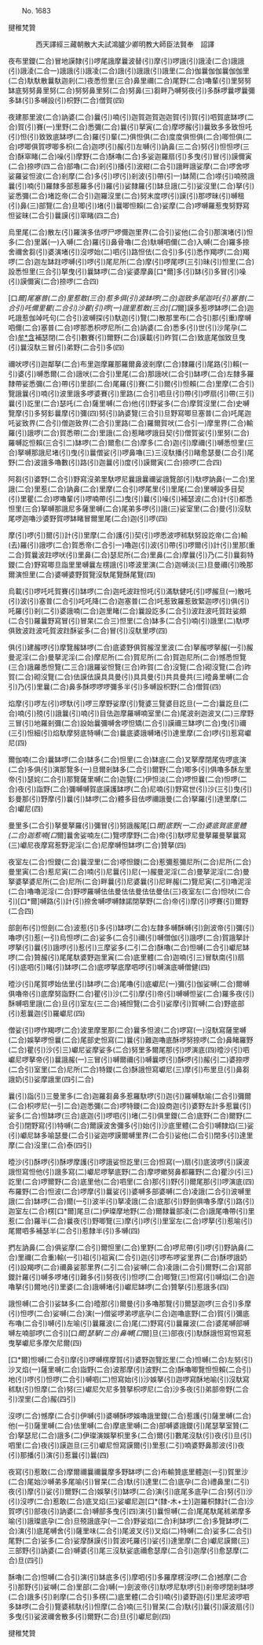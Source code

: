 ﻿　　No. 1683

揵稚梵贊

　　　　西天譯經三藏朝散大夫試鴻臚少卿明教大師臣法賢奉　詔譯


夜布里鑁(二合)冒地謨隸(引)啰尾誐摩曩波替(引)摩(引)啰誐(引)誐淩(二合)誐誐(引)誐淩(二合一)誐誐(引)誐凌(二合)誐(引)誐誐(引)誐里(二合)伽曩伽伽曩伽伽里(二合)馱馱散曩馱迦剎(二)夜悉怛里(三合)鼻里禰(二合)尾野(二合)嚕輩(引)里努努缽底努努鼻里努(二合)努努鼻里努(二合)努鼻(三)芻畔乃嚩努夜(引)多酥啰曩啰曩彌多缽(引)多嚩設(引)枳野(二合)僧賀(四)

夜建那里波(二合)訥婆(二合)曩(引)喃(引)迦賀迦賀迦迦賀(引)賀(引)呬賀底缽啰(二合)賀(引)賽(一)里野(二合)悉彌(二合)曩(引)拏寅(二合)摩啰赧(引)曩致多多致怛吒(引)怛(引)致致底缽啰(二合)羅(引)輩(二)俱怛俱(二合)度度俱怛俱(二合)唧怛俱(二合)啰唧俱賀啰唧多枳(二合)迦啰(引)赧(引)左嚩(引)訥鼻(三二合)努(引)怛怛啰(三合)酥窣睹(二合)噪(引)摩野(二合)酥嚕(二合)多娑迦羅扇(引)多曳(引)冒(引)謨儞寅(二合)捺啰(四二合)部嚕(二合)剎(引)播(引)波紺(二合引)誐畔誐娑摩(二合)啰舍啰娑羅娑怛波(二合)剎摩(二合)多(引)啰(引)剎波(引)帶(引一)缽鬧(二合)嗏(引)喃殑誐曩(引)喃(引)羅隸多部惹羅多(引)羅(引)娑隸羅(引)缽旦誐(二引)娑沒里(二合)拏(引)娑悉彌(二合)堵訖帝(二合引)迦羅沒里(二合)努末度啰(引)謨(引)那啰昧(引)嚩租(引)鼻(三)部覽(二合)旦唧(引)堵(引)曩唧怛賴(二合)娑摩(二合)啰嚩羅惹曳努野寫怛娑昧(二合引)曩謨(引)窣睹(四二合)

烏里尾(二合)散左(引)羅演多佉啰尸啰儞迦里界(二合引)娑他(二合引)那演堵(引)怛多(二合)里羼(一)入嚩(二合)羅(引)鼻骨嚕(二合)馱嚩呬儞(二合)入嚩(二合)羅多捺舍禰舍芻(引)婆演堵(引)沒啰始(二)呬(引)路怛佉(二合引)多(引)悉作羯啰(二合)羯啰(二合)迦左缽跓啰嚩(引)啰(引)尾尼所(二合)摩(引)啰尾啰(三引)昧(引)怛里(二合)設悉怛里(三合引)拏曳(引)曩缽啰(二合)娑婆摩鼻[口*爾]多(引)缽(引)多冒(引)噪(引)謨儞寅(二合)捺啰(二合四)

[口*爾]尾塞普(二合)里惹敢(三合)惹多俱(引)波缽啰(二合)迦致多尾迦吒(引)塞普(二合引)吒儞里瞿(二合引)沙瞿(引)啰(一)誐里惹敢(三合)[口*爾]謨多惹啰缽啰(二合)迦吒誐惹伽竨吒句(二合引)波嚩探(引)馱迦(引)覽(二)散那里布(二合引)那(引重)摩嚩呬儞(二合)塞普(二合)啰那悉枳啰尼所(二合)訥婆(二合)悉多(引)世(引)沙尾孕(二合)[牟*含](三)補瑟閉(二合引)數賽(引)爾野(二合)謨載(引)昨賀(二合)致底尾伽致旦曳(引)曩沒馱三冒(引)弟野(二合引)多(四)

禰吠啰(引)迦鄰拏(二合)布里迦摩羅那羅爾鼻波剎摩(二合)隸羅(引)尾路(引)賴(一引)婆(引)嚩悉爾(二合)誐吠(二合引)里尾(二合)那誐吠(二合引)缽啰(二合)左隸多羅隸帶娑悉彌(二合)帶(引)里部(二合)尾羅(引)賽(二引)爾(引)怛賴(二合)里摩(二合引)覽誐曩(引)喃(引)波里誐多啰婆賽(引)里路(二合引)呬旦(引)帶(引)啰扇(引)帶(三引)曩(引)訖里(二合)瑟吒(二合)薩里嚩(二合)他(引)野娑多(二合)摩賀沒里(二合)史嚩覽摩(引)多努釤曩摩(引)彌(四)努(引)訥婆覽(三合引)旦野寫唧旦塞普(二合)吒尾迦吒娑致界(二合引)僧迦致界(二合引)里路(二合)羅爾賀吠(二合引一)摩里界(二合)輸羅(引)誐啰(二合)賀悉帶(二合)里誐(二合)惹睹啰誐目契(引)僧賀娑(引)里努(二合)羅嚩訖怛賴(三合引二)缽啰(二合)爾愈(二合)摩多(二合)迦(引)摩禰(引)嚩悉怛里(三合)拏嚩那誐尼堵(引)曳(引)曩僧娑(引)啰鼻嚕(三)三沒馱播(引)睹愈瑟曼(二合引)尾野(二合)波誐多嚕數(引)路(引)迦曩(引)度(引)謨爾寅(二合)捺啰(二合四)

阿芻(引)婆野(二合引)野寫沒弟里馱啰尼曩誐曩禰娑誐覽部(引)馱啰訥鼻(一二合)里誐(二合)里惹(二合)訥鼻(二合)里摩(二合引)啰尾里(引)里尾(二合)里嚩設多目契(引)里瞿(二合)啰嚕輩(引)啰喃帶(引二)曳(引)曩(引)噪(引)補瑟波(二合)計(引)都悉怛里(三合)拏嚩那誐尼多薩里嚩(二合)尾弟多啰(引)誐(三)娑室里(二合)曼(引)沒馱尾啰迦嚕沙婆野賀啰缽睹冒爾里尾(二合)迦(引)啰(四)

摩(引)啰(引)爾(引)計(引)里摩(二合)護(引)契(引)啰悉波啰秫馱努設訖帝(二合)輸(去)羅(引)誐啰(二合)賀悉帝(二合引一)嚕迦(引)波(引)帶(引)啰爾(引)計(引)里那(重二合)賀曩波跓啰吠(引)里鼻(二合)瑟尼所(二合)里鼻(二合)摩曩(引)乃(二引)曩芻特鑁(二合)野寫唧旦詣里里嚩曩左楞誐(引)嗏波里演(二合)迦嚩淡(三)旦曼禰(引)晚那爾演怛里(二合)婆嚩婆野賀覽沒馱尾覽酥尾覽(四)

烏載(引)啰吒吒賀賽(引)缽啰(二合)迦吒波跓怛吒(引)滿馱健吒(引)啰赧旦(一)散吒(引)波(引)塞普(二合引)吒吒降(二合)迦塞普(二合)吒惹致羅惹致緊迦啰(引)俱(引)吒羅(引)剎(二引)婆誐喃(二合)迦里睹(二合)曩設訖多(二合引)波跓波吒賀跓娑頗(二合引)羅曩野寫冒(引)冒杲(二合三)怛里(二合)缽多(二合引)喃(引)誐里(二)馱啰俱致波跓波吒賀波跓酥娑多(二合)冒(引)沒馱里啰(四)

俱(引)建赧啰(引)摩覽赧缽啰(二合)底婆野俱賀赧涅里波(二合)拏赧啰拏赧(一引)赧曼泥淫(二合)曼拏泥淫(二合)摩尼所(二合)賀尼所(二合)賀迦尼所(二合)憾悉怛覽(三合)誐羅悉怛覽(二三合)誐羅娑怛覽(三合)昨賀(二合)沒覽(二合)砌沒覽(二合)昨賀(二合)砌沒覽(二合)佉謨佉謨具具曼(引)具具曼(引)共具曼共(三)曀鼻里嚩(二合引)乃(引)里曩(二合)鼻多酥啰啰啰彌多半(引)多嚩設枳野(二合)僧賀(四)

焰摩(引)啰左(引)啰馱(引)啰三摩野娑摩(引)覽婆三覽婆目訖旦(一二合)曩訖旦(二合)喃(引)殑(引)誐曩(引)喃(引)目佉迦摩羅嚩喃室里(二合)尾波剎迦波叉(二)三摩野三冒(引)地羅剎彌(二合)設始曩彌嚩舍啰怛矯(二合引)謨禰三缽啰(二合)曳(引)禰(三引)怛細(引)焰馱摩努底特嚩(二合)曩底婆誐嚩堵(引)達里摩(二合)啰(引)惹寫巘尼(四)

爾伽喃(二合)曩缽啰(二合)缽多(二合)怛里(二合)缽底(二合)叉拏摩閉尾佐啰底演(二合)多俱(引)演那覽多(一)旦爾剎缽多(二合引)爾野(二合)唧多(引)俱嚕多酥左里帝(引)瑟姹(二合引)那覽薩里嚩(二合)迦覽(二)伊怛淡(二合)啰怛曩(二合)怛啰(二合)夜(引)詣野(二合)彌嚩嚩賀底謨護缽啰(二合)尼喃(引)野寫世(引)沙(三引)曳(引)釤曼那(引)野摩(引)曩(引)缽啰(二合)體多目佉啰禰誐曼(二合)拏羅(引)達里摩(二合)巘尼(四)

曼里多(二合引)拏曼拏羅(引)彌冒(引)努誐赧尾[口*爾]底野(一二合)婆底賀底里體(二合)迦惹喃[口*爾]曩舍娑喃左(二)覽啰摩野(二合)帝(引)馱啰尼曼拏羅曼拏曩寫(三)巘尼夜摩寫惹野泥淫(二合)尼摩嚩怛缽啰(二合)贊拏(四)

夜室左(二合)怛鑁(二合)曩涅里(二合)嗏怛鑁(二合)惹彌惹彌尼所(二合)尼所(二合)曼里寅(二合)惹尼寅(二合)喃(引)尼曩(引)尼(一)赧曼泥淫(二合)曼拏泥淫(二合)曼拏婆拏婆尼所(二合)尼所(二合)畔曩(引)尼婆曩(引)尼畔赧(二)覽尼寅(二引)嚕泥淫(二合)嚕嚕泥淫(二合)野啰羅嚩佉佉曼佉佉曼佉佉曼佉(三)夜室左(二合)怛吠(二合引)[口*爾]嚩路(引)計(引)捺舍嚩啰嚩隸諾閉拏野(二合)帝(引)摩(引)啰賽(引)爾野(二合四)

部劍布(引)怛劍(二合)波惹(引)多(引)缽啰(二合)左隸多嚩酥嚩(引)劍波帝(引)彌(引)嚕啰(引)惹(一引)烏怛啰(二合)娑多(二合引)禰(引)嚩僧伽(引)誐啰(二合)賀誐拏計啰拏(引)曩(引)誐啰(引)惹(引)三摩娑多(二引二合)酥嚕(二合)怛嚩(二合引)巘尼缽啰(二合)贊赧(引)尾尾馱婆野迦里寅(二合)底里體(二合)迦喃(引三)冒馱南(引)扇(引)底呬(引)睹(引)缽啰(二合)底啰拏底摩呬啰(引)嚩演底嚩僧健(四)

曀沙(引)尾賀啰始佉里(引)缽啰(二合)尾嚕(引)底巘尼(一)彌(引)伽娑嚩(二合)爾嚩俱嚕帝(引)底摩努詣野(二合)瞿(引)沙(二引)摩(引)帝(引)嚩嚩怛娑(二合)羅多夜(引)酥嚩呬里誐(二合)旦(引)室左(三二合)補怛覽(二合引)娑摩(引)賀嚩(二合)野底部(引)惹曩迦(引)羅巘尼(四)

僧娑(引)啰作羯啰(二合)波里摩里那(二合)曩多怛波(二合)啰寫(一)沒馱寫薩里嚩(二合)娛拏啰怛曩(二合)尾部史怛寫(二)曩(引)難迦嚕底酥啰努捺啰(二合)鼻睹羅野(二合)瞿(引)沙(引三)巘尼娑摩娑多(二合)努里多爾尾那(引)啰演底(四)曀沙(引)呬巘尼啰拏帝(引)曩誐赧(一)三冒(引)嚩爾禰(引)嚩曩啰(引)酥啰(引)赧(引二)婆捺啰(二合引)室里(二合)尼所(二合)特鑁(二合)酥誐怛寫巘尼(三)摩(引)布里旦(引)鼻芻誐奶(引)娑摩誐里(四引二合)

曩(引)詣(引)三曼里多(二合)迦羅芻鼻多惹羅馱啰(引)迦(引)羅嚩馱喻(二合引)彌爾(二合)枳啰尼(一引二合)迦悉彌(二合)啰特鑁(二合)設商迦(引)婆野左計多惹曩(引)娑多(二合)怛缽啰(三合)底迦(引)啰呬(引)堵(二引)俱里鑁(二合)底野(二合)爾野(二合引)閉野寫(引)特嚩(二合)爾謨波舍彌多(引)始(引)沙底里體(二合引)嚩隸焰(三)娑(引)巘尼缽多喻瑟曼(二合引)娑迦啰謨爾嚩里界(二合引)娑他(二合引)閉多(引)達里摩(二合)沒里(二合)泰(四引)

曀沙(引)酥啰(引)酥啰摩護(引)啰誐娑怛訖里(三合)怛寫(一)扇(引)底波啰(引)謨波誐怛寫怛他(引)誐多寫(二)巘尼啰拏底野(二合)摩啰嫰努鼻都羅野(二合)瞿沙(引三)訖里(二合)啰爾野(二合)底里他(二合)呬里(二合)那(引)野(引)爾尾那(引)啰演底(四)布羅野(二合)怛波(二合)啰摩(引)曩娑(引)婆嚩多部婆嚩(二合)凌誐(二合引)波嚩里誐(二合)缽啰(二合)爾(一引)波半(引)拏凌誐(二合)底那(引)野劍俱嚕多摩(引)路(引)迦室左(二合)楞[口*爾]尾旦(二)伊璨摩地野(二合)爾隸曩部凌(二合)誐尾嚕帶(引)里惹(二合)羅半(二合)曩夜(引)野唧覽(三)摩(引)啰(引)里室左(二合)啰拏(引)惹喻(引)尾爾呬多補瑟半(二合引)惹隸半(引)多嚩(四)

捫左訥鼻(二合)俱娑摩(二合引)爾怛里(二合)里野(二合)啰尼帶(引)啰(引)野訥鼻(二合)里禰(二合重)輸(一引)祖(引)祖寅(二合引)迦(引)啰布啰娑里界(二合)酥啰誐奶(引)設羯啰(二合)禰鼻娑那里界(二引二合)娑嚩(二合)凌誐(二合引)爾野(二合)寫部鑁計羅(引)嚩多啰堵(引)難多(引)努夜(引)怛啰(二合)唧覽(三)怛寫(引)嚩焰(二合)迦嚕拏(引)爾地(引)里婆(二合)誐嚩堵(引)巘尼缽啰(二合)贊拏(引)惹誐多(四)

誐怛嚩(二合引)娑缽多(二合)曀那(引)爾曼(引)多嚕那覽(引)爾瑟迦啰(三合引)多摩(引)怛啰(二合)娑嚩(二合)演(一)僧娑啰弟啰底孕(二合)迦嚕底野(二合)賀(引)彌底布嚕(二合引)嚩(引)左喻(引)曩羅波(二合)尾(二)野寫(引)曩羅波(二合)婆尾嚩部嚩嚩左喃部啰(二合引)[口*爾]瑟拏(二合)鼻嚩[口*爾]旦(三)部夜(引)馱酥誐怛寫怛寫惹曳拏巘尼多摩欠尼爾(四)

[口*爾]怛嚩(二合引)摩(引)啰嚩楞摩賀(引)婆野迦覽訖里(二合)怛嚩(二合)左努(引)沙叉焰(一)薩里嚩(二合)詣野(二合)波那摩(引)波野(二合)酥嚕唧覽怛怛賴(二合引)地(引)啰(引)怛啰(二合引)嚩呬(二)怛寫始(引)沙娛拏(引)迦啰寫酥地喻(引)沒馱寫秫馱(引)怛摩(二合)努(三)巘尼欠尼多贊拏枳啰尼(二合)沙多夜(引)弟部帝野(二合引)涅里(二合)赧(四引)

沒啰(二合)憾摩(二合引)伊嚩(引)婆嚩酥啰娛嚕誐里鑁(二合)惹護(引)薩里嚩(二合)他(一引)薩里嚩(二合)佉里嚩(二合)摩底里嚩(二合)部嚩婆誐鑁(引)尾瑟拏室贊(二合)拏瑟尼(二合)誐多(二)伊璨演娛拏枳里多(二合)爾(引)數尾沒馱(引)夜(引)旦(引)呬里(二合)夜(引)謨迦旦(三引)巘尼怛寫謨爾(引)里惹(二引)喃婆野鼻那波(引)夜(引)那播(引)演(引)惹曩(引)曩(四)

夜寫(引)惹敢(二合)摩爾禰曩禰曩摩多野缽啰(二合)布輸贊底里體迦(一引)賀里沙(二合)尾始沙嚩弟多尾喻(引)冒杲(二合)馱(引)達里(二合)底孕(二合)禮鼻里(二引)夜(引)摩(引)娑(引)爾野(二合)娛拏(引)缽啰(二合)演(引)底尾多底孕(二合)努(引)沙(引)沒啰(二合)惹敢(二合)底叉焰(三)娑巘尼迦[口*(隸-木+士)]迦羅枳隸計(二合)沙賀啰(引)部夜(引)訥婆(二合)嚩部多曳(引四)演(引)曩怛嚩(二合)尾尾馱尾秫弟摩多喻(引)誐璨底孕(二合)旦殑誐底孕(一二合)野娑焰(二合)利缽啰(二合)多覽缽啰(二合)演(引)底尾嚩舍(引)薩里味(二合引)尾波叉(引)叉焰(二)特嚩(二合)娑多(二合引)尾野(二合)娑多(二合)娑摩酥謨(引)賀波吒羅(引)娑(引)達里摩(二合)巘尼謨爾(三)三部野(引)訥婆(二合)嚩婆(引)尾三沒馱娑底禰愈瑟摩(二合引)迦摩(引)愈瑟摩(二合)旦(四引)

酥嚕(二合)怛嚩(二合引)演(引)缽底多(引)摩呬(引)多羅摩楞沒啰(二合)撼摩(二合引)那野(引)娑嚩(二合)里部(二合)嚩(一)劍波帝(引)馱啰尼馱啰(引)剎帝啰閉剎缽啰(二合)誐多(引)剎摩(二合引)多楞(二)底里體(二合引)喃(引)婆野迦(引)里尼波啰呬多缽啰(二合引)覽婆秫馱(引)怛摩(二合)喃(三引)冒杲(二合)馱(引)曩(引)謨波扇(引)多曳(引)娑波禰舍散多(引)爾野(二合)旦(引)巘尼劍(四)

揵稚梵贊
